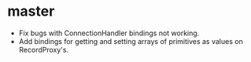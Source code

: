 # master
- Fix bugs with ConnectionHandler bindings not working.
- Add bindings for getting and setting arrays of primitives as values on RecordProxy's.
